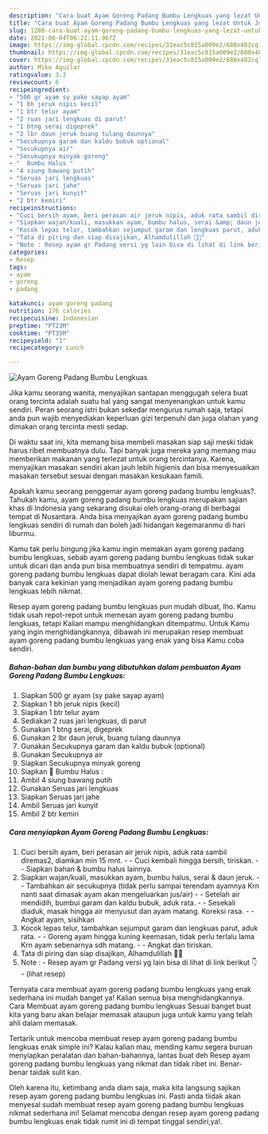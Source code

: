 ```yaml
---
description: "Cara buat Ayam Goreng Padang Bumbu Lengkuas yang lezat Untuk Jualan"
title: "Cara buat Ayam Goreng Padang Bumbu Lengkuas yang lezat Untuk Jualan"
slug: 1280-cara-buat-ayam-goreng-padang-bumbu-lengkuas-yang-lezat-untuk-jualan
date: 2021-06-04T06:22:11.967Z
image: https://img-global.cpcdn.com/recipes/31eac5c815a009e2/680x482cq70/ayam-goreng-padang-bumbu-lengkuas-foto-resep-utama.jpg
thumbnail: https://img-global.cpcdn.com/recipes/31eac5c815a009e2/680x482cq70/ayam-goreng-padang-bumbu-lengkuas-foto-resep-utama.jpg
cover: https://img-global.cpcdn.com/recipes/31eac5c815a009e2/680x482cq70/ayam-goreng-padang-bumbu-lengkuas-foto-resep-utama.jpg
author: Mike Aguilar
ratingvalue: 3.3
reviewcount: 6
recipeingredient:
- "500 gr ayam sy pake sayap ayam"
- "1 bh jeruk nipis kecil"
- "1 btr telur ayam"
- "2 ruas jari lengkuas di parut"
- "1 btng serai digeprek"
- "2 lbr daun jeruk buang tulang daunnya"
- "Secukupnya garam dan kaldu bubuk optional"
- "Secukupnya air"
- "Secukupnya minyak goreng"
- "  Bumbu Halus "
- "4 siung bawang putih"
- "Seruas jari lengkuas"
- "Seruas jari jahe"
- "Seruas jari kunyit"
- "2 btr kemiri"
recipeinstructions:
- "Cuci bersih ayam, beri perasan air jeruk nipis, aduk rata sambil diremas2, diamkan min 15 mnt. - Cuci kembali hingga bersih, tiriskan. - Siapkan bahan &amp; bumbu halus lainnya."
- "Siapkan wajan/kuali, masukkan ayam, bumbu halus, serai &amp; daun jeruk. - Tambahkan air secukupnya (tidak perlu sampai terendam ayamnya Krn nanti saat dimasak ayam akan mengeluarkan jus/air) - Setelah air mendidih, bumbui garam dan kaldu bubuk, aduk rata. - Sesekali diaduk, masak hingga air menyusut dan ayam matang. Koreksi rasa. - Angkat ayam, sisihkan"
- "Kocok lepas telur, tambahkan sejumput garam dan lengkuas parut, aduk rata. - Goreng ayam hingga kuning keemasan, tidak perlu terlalu lama Krn ayam sebenarnya sdh matang.  - Angkat dan tiriskan."
- "Tata di piring dan siap disajikan, Alhamdulillah 🙏😉"
- "Note : Resep ayam gr Padang versi yg lain bisa di lihat di link berikut 👇           (lihat resep)"
categories:
- Resep
tags:
- ayam
- goreng
- padang

katakunci: ayam goreng padang 
nutrition: 176 calories
recipecuisine: Indonesian
preptime: "PT23M"
cooktime: "PT35M"
recipeyield: "1"
recipecategory: Lunch

---
```



![Ayam Goreng Padang Bumbu Lengkuas](https://img-global.cpcdn.com/recipes/31eac5c815a009e2/680x482cq70/ayam-goreng-padang-bumbu-lengkuas-foto-resep-utama.jpg)

Jika kamu seorang wanita, menyajikan santapan menggugah selera buat orang tercinta adalah suatu hal yang sangat menyenangkan untuk kamu sendiri. Peran seorang istri bukan sekedar mengurus rumah saja, tetapi anda pun wajib menyediakan keperluan gizi terpenuhi dan juga olahan yang dimakan orang tercinta mesti sedap.

Di waktu  saat ini, kita memang bisa membeli masakan siap saji meski tidak harus ribet membuatnya dulu. Tapi banyak juga mereka yang memang mau memberikan makanan yang terlezat untuk orang tercintanya. Karena, menyajikan masakan sendiri akan jauh lebih higienis dan bisa menyesuaikan masakan tersebut sesuai dengan masakan kesukaan famili. 



Apakah kamu seorang penggemar ayam goreng padang bumbu lengkuas?. Tahukah kamu, ayam goreng padang bumbu lengkuas merupakan sajian khas di Indonesia yang sekarang disukai oleh orang-orang di berbagai tempat di Nusantara. Anda bisa menyajikan ayam goreng padang bumbu lengkuas sendiri di rumah dan boleh jadi hidangan kegemaranmu di hari liburmu.

Kamu tak perlu bingung jika kamu ingin memakan ayam goreng padang bumbu lengkuas, sebab ayam goreng padang bumbu lengkuas tidak sukar untuk dicari dan anda pun bisa membuatnya sendiri di tempatmu. ayam goreng padang bumbu lengkuas dapat diolah lewat beragam cara. Kini ada banyak cara kekinian yang menjadikan ayam goreng padang bumbu lengkuas lebih nikmat.

Resep ayam goreng padang bumbu lengkuas pun mudah dibuat, lho. Kamu tidak usah repot-repot untuk memesan ayam goreng padang bumbu lengkuas, tetapi Kalian mampu menghidangkan ditempatmu. Untuk Kamu yang ingin menghidangkannya, dibawah ini merupakan resep membuat ayam goreng padang bumbu lengkuas yang enak yang bisa Kamu coba sendiri.

<!--inarticleads1-->

##### Bahan-bahan dan bumbu yang dibutuhkan dalam pembuatan Ayam Goreng Padang Bumbu Lengkuas:

1. Siapkan 500 gr ayam (sy pake sayap ayam)
1. Siapkan 1 bh jeruk nipis (kecil)
1. Siapkan 1 btr telur ayam
1. Sediakan 2 ruas jari lengkuas, di parut
1. Gunakan 1 btng serai, digeprek
1. Gunakan 2 lbr daun jeruk, buang tulang daunnya
1. Gunakan Secukupnya garam dan kaldu bubuk (optional)
1. Gunakan Secukupnya air
1. Siapkan Secukupnya minyak goreng
1. Siapkan  🌠 Bumbu Halus :
1. Ambil 4 siung bawang putih
1. Gunakan Seruas jari lengkuas
1. Siapkan Seruas jari jahe
1. Ambil Seruas jari kunyit
1. Ambil 2 btr kemiri




<!--inarticleads2-->

##### Cara menyiapkan Ayam Goreng Padang Bumbu Lengkuas:

1. Cuci bersih ayam, beri perasan air jeruk nipis, aduk rata sambil diremas2, diamkan min 15 mnt. - - Cuci kembali hingga bersih, tiriskan. - - Siapkan bahan &amp; bumbu halus lainnya.
1. Siapkan wajan/kuali, masukkan ayam, bumbu halus, serai &amp; daun jeruk. - - Tambahkan air secukupnya (tidak perlu sampai terendam ayamnya Krn nanti saat dimasak ayam akan mengeluarkan jus/air) - - Setelah air mendidih, bumbui garam dan kaldu bubuk, aduk rata. - - Sesekali diaduk, masak hingga air menyusut dan ayam matang. Koreksi rasa. - - Angkat ayam, sisihkan
1. Kocok lepas telur, tambahkan sejumput garam dan lengkuas parut, aduk rata. - - Goreng ayam hingga kuning keemasan, tidak perlu terlalu lama Krn ayam sebenarnya sdh matang.  - - Angkat dan tiriskan.
1. Tata di piring dan siap disajikan, Alhamdulillah 🙏😉
1. Note : - Resep ayam gr Padang versi yg lain bisa di lihat di link berikut 👇 -           (lihat resep)




Ternyata cara membuat ayam goreng padang bumbu lengkuas yang enak sederhana ini mudah banget ya! Kalian semua bisa menghidangkannya. Cara Membuat ayam goreng padang bumbu lengkuas Sesuai banget buat kita yang baru akan belajar memasak ataupun juga untuk kamu yang telah ahli dalam memasak.

Tertarik untuk mencoba membuat resep ayam goreng padang bumbu lengkuas enak simple ini? Kalau kalian mau, mending kamu segera buruan menyiapkan peralatan dan bahan-bahannya, lantas buat deh Resep ayam goreng padang bumbu lengkuas yang nikmat dan tidak ribet ini. Benar-benar taidak sulit kan. 

Oleh karena itu, ketimbang anda diam saja, maka kita langsung sajikan resep ayam goreng padang bumbu lengkuas ini. Pasti anda tiidak akan menyesal sudah membuat resep ayam goreng padang bumbu lengkuas nikmat sederhana ini! Selamat mencoba dengan resep ayam goreng padang bumbu lengkuas enak tidak rumit ini di tempat tinggal sendiri,ya!.

